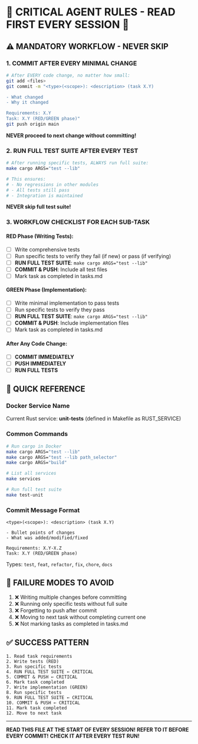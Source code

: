 # 🚨 CRITICAL AGENT RULES - READ FIRST EVERY SESSION 🚨

## ⚠️ MANDATORY WORKFLOW - NEVER SKIP

### 1. COMMIT AFTER EVERY MINIMAL CHANGE
```bash
# After EVERY code change, no matter how small:
git add <files>
git commit -m "<type>(<scope>): <description> (task X.Y)

- What changed
- Why it changed

Requirements: X.Y
Task: X.Y (RED/GREEN phase)"
git push origin main
```

**NEVER proceed to next change without committing!**

### 2. RUN FULL TEST SUITE AFTER EVERY TEST
```bash
# After running specific tests, ALWAYS run full suite:
make cargo ARGS="test --lib"

# This ensures:
# - No regressions in other modules
# - All tests still pass
# - Integration is maintained
```

**NEVER skip full test suite!**

### 3. WORKFLOW CHECKLIST FOR EACH SUB-TASK

#### RED Phase (Writing Tests):
- [ ] Write comprehensive tests
- [ ] Run specific tests to verify they fail (if new) or pass (if verifying)
- [ ] **RUN FULL TEST SUITE**: `make cargo ARGS="test --lib"`
- [ ] **COMMIT & PUSH**: Include all test files
- [ ] Mark task as completed in tasks.md

#### GREEN Phase (Implementation):
- [ ] Write minimal implementation to pass tests
- [ ] Run specific tests to verify they pass
- [ ] **RUN FULL TEST SUITE**: `make cargo ARGS="test --lib"`
- [ ] **COMMIT & PUSH**: Include implementation files
- [ ] Mark task as completed in tasks.md

#### After Any Code Change:
- [ ] **COMMIT IMMEDIATELY**
- [ ] **PUSH IMMEDIATELY**
- [ ] **RUN FULL TESTS**

## 🎯 QUICK REFERENCE

### Docker Service Name
Current Rust service: **unit-tests** (defined in Makefile as RUST_SERVICE)

### Common Commands
```bash
# Run cargo in Docker
make cargo ARGS="test --lib"
make cargo ARGS="test --lib path_selector"
make cargo ARGS="build"

# List all services
make services

# Run full test suite
make test-unit
```

### Commit Message Format
```
<type>(<scope>): <description> (task X.Y)

- Bullet points of changes
- What was added/modified/fixed

Requirements: X.Y-X.Z
Task: X.Y (RED/GREEN phase)
```

Types: `test`, `feat`, `refactor`, `fix`, `chore`, `docs`

## 🔴 FAILURE MODES TO AVOID

1. ❌ Writing multiple changes before committing
2. ❌ Running only specific tests without full suite
3. ❌ Forgetting to push after commit
4. ❌ Moving to next task without completing current one
5. ❌ Not marking tasks as completed in tasks.md

## ✅ SUCCESS PATTERN

```
1. Read task requirements
2. Write tests (RED)
3. Run specific tests
4. RUN FULL TEST SUITE ← CRITICAL
5. COMMIT & PUSH ← CRITICAL
6. Mark task completed
7. Write implementation (GREEN)
8. Run specific tests
9. RUN FULL TEST SUITE ← CRITICAL
10. COMMIT & PUSH ← CRITICAL
11. Mark task completed
12. Move to next task
```

---

**READ THIS FILE AT THE START OF EVERY SESSION!**
**REFER TO IT BEFORE EVERY COMMIT!**
**CHECK IT AFTER EVERY TEST RUN!**

